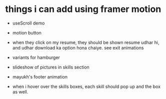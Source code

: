 # things i can add using framer motion
- useScroll demo
- motion button
- when they click on my resume, they should be shown resume udhar hi, and udhar download ka option hona chaiye. see exit animations
- variants for hamburger
- slideshow of pictures in skills section
- mayukh's footer animation


- when i hover over the skills boxes, each skill should pop up and the box as well.